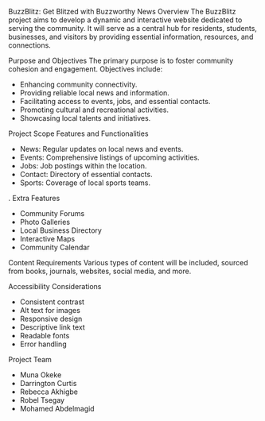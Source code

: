 BuzzBlitz: Get Blitzed with Buzzworthy News
 Overview
The BuzzBlitz project aims to develop a dynamic and interactive website dedicated to serving the community. It will serve as a central hub for residents, students, businesses, and visitors by providing essential information, resources, and connections.

 Purpose and Objectives
The primary purpose is to foster community cohesion and engagement. Objectives include:
- Enhancing community connectivity.
- Providing reliable local news and information.
- Facilitating access to events, jobs, and essential contacts.
- Promoting cultural and recreational activities.
- Showcasing local talents and initiatives.

Project Scope
Features and Functionalities
- News: Regular updates on local news and events.
- Events: Comprehensive listings of upcoming activities.
- Jobs: Job postings within the location.
- Contact: Directory of essential contacts.
- Sports: Coverage of local sports teams.

. Extra Features
- Community Forums
- Photo Galleries
- Local Business Directory
- Interactive Maps
- Community Calendar

 Content Requirements
Various types of content will be included, sourced from books, journals, websites, social media, and more.



 Accessibility Considerations
- Consistent contrast
- Alt text for images
- Responsive design
- Descriptive link text
- Readable fonts
- Error handling

 Project Team
- Muna Okeke
- Darrington Curtis
- Rebecca Akhigbe
- Robel Tsegay 
- Mohamed Abdelmagid
